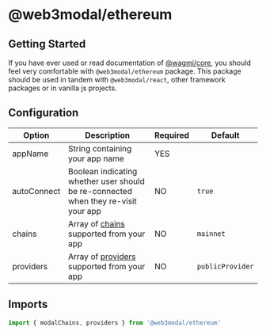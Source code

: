 # @web3modal/ethereum

## Getting Started

If you have ever used or read documentation of [@wagmi/core](https://wagmi.sh/), you should feel very comfortable with `@web3modal/ethereum` package.
This package should be used in tandem with `@web3modal/react`, other framework packages or in vanilla js projects.

## Configuration

| Option      | Description                                                                        | Required | Default          |
| ----------- | ---------------------------------------------------------------------------------- | -------- | ---------------- |
| appName     | String containing your app name                                                    | YES      |                  |
| autoConnect | Boolean indicating whether user should be re-connected when they re-visit your app | NO       | `true`           |
| chains      | Array of [chains](./src/utils/wagmiTools.ts) supported from your app               | NO       | `mainnet`        |
| providers   | Array of [providers](./src/utils/wagmiTools.ts) supported from your app            | NO       | `publicProvider` |

## Imports

```ts
import { modalChains, providers } from '@web3modal/ethereum'
```

